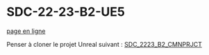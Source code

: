 # SDC-22-23-B2-UE5

[page en ligne](https://jniac.github.io/SDC-22-23-B2-UE5/index.html)

Penser à cloner le projet Unreal suivant : [SDC_2223_B2_CMNPRJCT](https://github.com/jniac/SDC_2223_B2_CMNPRJCT)

